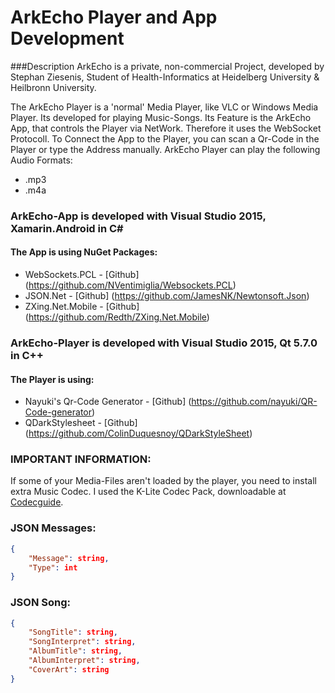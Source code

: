 # ArkEcho Player and App Development

###Description
ArkEcho is a private, non-commercial Project, developed by Stephan Ziesenis, Student of Health-Informatics at Heidelberg University & Heilbronn University.

The ArkEcho Player is a 'normal' Media Player, like VLC or Windows Media Player. Its developed for playing Music-Songs.
Its Feature is the ArkEcho App, that controls the Player via NetWork. Therefore it uses the WebSocket Protocoll.
To Connect the App to the Player, you can scan a Qr-Code in the Player or type the Address manually.
ArkEcho Player can play the following Audio Formats:
- .mp3
- .m4a

### ArkEcho-App is developed with Visual Studio 2015, Xamarin.Android in C# #
#### The App is using NuGet Packages: 
- WebSockets.PCL - [Github] (https://github.com/NVentimiglia/Websockets.PCL)
- JSON.Net - [Github] (https://github.com/JamesNK/Newtonsoft.Json)
- ZXing.Net.Mobile - [Github] (https://github.com/Redth/ZXing.Net.Mobile)

### ArkEcho-Player is developed with Visual Studio 2015, Qt 5.7.0 in C++
#### The Player is using:
- Nayuki's Qr-Code Generator - [Github] (https://github.com/nayuki/QR-Code-generator)
- QDarkStylesheet - [Github] (https://github.com/ColinDuquesnoy/QDarkStyleSheet)

### IMPORTANT INFORMATION:
If some of your Media-Files aren't loaded by the player, you need to install extra Music Codec.
I used the K-Lite Codec Pack, downloadable at [Codecguide](http://www.codecguide.com/download_kl.htm).

### JSON Messages:
```json
{
	"Message": string,
	"Type": int
}
```

### JSON Song:
```json
{
	"SongTitle": string,	
	"SongInterpret": string,
	"AlbumTitle": string,
	"AlbumInterpret": string,
	"CoverArt": string
}
```

